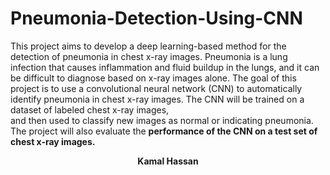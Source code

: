 # Pneumonia-Detection-Using-CNN


This project aims to develop a deep learning-based method for the detection of pneumonia in chest x-ray images. Pneumonia is a lung infection that causes inflammation and fluid buildup in the lungs, and it can be difficult to diagnose based on x-ray images alone. The goal of this project is to use a convolutional neural network (CNN) to automatically identify pneumonia in chest x-ray images. The CNN will be trained on a dataset of labeled chest x-ray images, <br/>and then used to classify new images as normal or indicating pneumonia. The project will also evaluate the <b> performance of the CNN on a test set of chest x-ray images.<b/>





<center>Kamal Hassan<center/>
